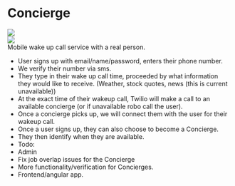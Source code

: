 Concierge
=========
<img src='https://travis-ci.org/ecjs/Concierge.svg?branch=master'/><br>
<img src='https://david-dm.org/ecjs/Concierge.png'/><br>
Mobile wake up call service with a real person.
- User signs up with email/name/password, enters their phone number.  
- We verify their number via sms.  
- They type in their wake up call time, proceeded by what information they would like to receive. (Weather, stock quotes, news (this is current unavailable))
- At the exact time of their wakeup call, Twilio will make a call to an available concierge (or if unavailable robo call the user). 
- Once a concierge picks up, we will connect them with the user for their wakeup call.
- Once a user signs up, they can also choose to become a Concierge.  
- They then identify when they are available.
- Todo:
- Admin
- Fix job overlap issues for the Concierge
- More functionality/verification for Concierges.
- Frontend/angular app.

